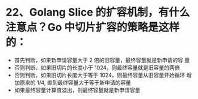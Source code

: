 # 22、Golang Slice 的扩容机制，有什么注意点？Go 中切片扩容的策略是这样的：

- 首先判断，如果新申请容量大于 2 倍的旧容量，最终容量就是新申请的容 量
- 否则判断，如果旧切片的长度小于 1024，则最终容量就是旧容量的两倍 
- 否则判断，如果旧切片长度大于等于 1024，则最终容量从旧容量开始循环 增加原来的 1/4, 直到最终容量大于等于新申请的容量 
- 如果最终容量计算值溢出，则最终容量就是新申请容量

